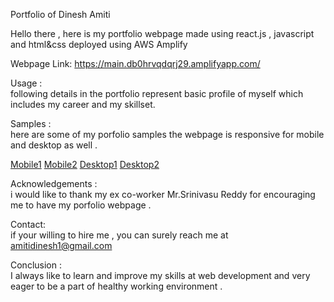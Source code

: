 Portfolio of Dinesh Amiti <br> 

Hello there , here is my portfolio webpage made using react.js , javascript and html&css deployed using AWS Amplify <br>

Webpage Link: https://main.db0hrvqdqrj29.amplifyapp.com/
 <br>
 
Usage :<br>
following details in the portfolio represent basic profile of myself which includes my career and my skillset.

Samples :<br>
here are some of my porfolio samples the webpage is responsive for mobile and desktop as well .

[Mobile1](https://ibb.co/8mMdL3b)
[Mobile2](https://ibb.co/WDdFbZH)
[Desktop1](https://ibb.co/cctsXpD)
[Desktop2](https://ibb.co/C8WT3PX)



Acknowledgements :<br>
i would like to thank my ex co-worker Mr.Srinivasu Reddy for encouraging me to have my porfolio webpage .

Contact: <br>
if your willing to hire me , you can surely reach me at amitidinesh1@gmail.com 

Conclusion :<br>
I always like to learn and improve my skills at web development and very eager to be a part of healthy working environment .
